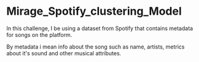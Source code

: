 # Mirage_Spotify_clustering_Model

In this challenge, I be using a dataset from Spotify that contains metadata for songs on the platform.

By metadata i mean info about the song such as name, artists, metrics about it's sound and other musical attributes.
